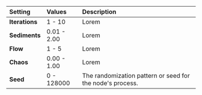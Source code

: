 | Setting        | Values      | Description |
| :------------- | :---------- | :---------- |
| **Iterations** | 1 - 10      | Lorem |
| **Sediments**  | 0.01 - 2.00 | Lorem |
| **Flow**       | 1 - 5       | Lorem |
| **Chaos**      | 0.00 - 1.00 | Lorem |
| **Seed**       | 0 - 128000  | The randomization pattern or seed for the node's process. |
